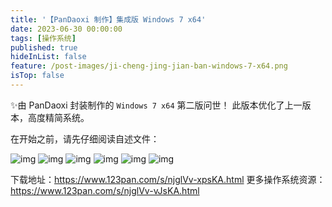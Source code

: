 ```yaml
---
title: '【PanDaoxi 制作】集成版 Windows 7 x64'
date: 2023-06-30 00:00:00
tags: [操作系统]
published: true
hideInList: false
feature: /post-images/ji-cheng-jing-jian-ban-windows-7-x64.png
isTop: false
---
```

✨由 $\text{PanDaoxi}$ 封装制作的 `Windows 7 x64` 第二版问世！
此版本优化了上一版本，高度精简系统。

在开始之前，请先仔细阅读自述文件：

![img](https://daoxi365.github.io/tech-blog//post-images/win7_2_rm_pages_1.jpg)
![img](https://daoxi365.github.io/tech-blog//post-images/win7_2_rm_pages_2.jpg)
![img](https://daoxi365.github.io/tech-blog//post-images/win7_2_rm_pages_3.jpg)
![img](https://daoxi365.github.io/tech-blog//post-images/win7_2_rm_pages_4.jpg)
![img](https://daoxi365.github.io/tech-blog//post-images/win7_2_rm_pages_5.jpg)
![img](https://daoxi365.github.io/tech-blog//post-images/win7_2_rm_pages_6.jpg)

下载地址：<https://www.123pan.com/s/njglVv-xpsKA.html>
更多操作系统资源：<https://www.123pan.com/s/njglVv-vJsKA.html>